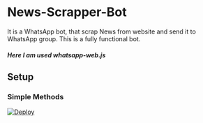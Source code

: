 # News-Scrapper-Bot
 It is a WhatsApp bot, that scrap News from website and send it to WhatsApp group.
 This is a fully functional bot.
 
 ##### Here I am used whatsapp-web.js

## Setup
### Simple Methods 

[![Deploy](https://www.herokucdn.com/deploy/button.svg)](https://heroku.com/deploy?template=https://github.com/fazmovies/News-Scrapper-Bot)
